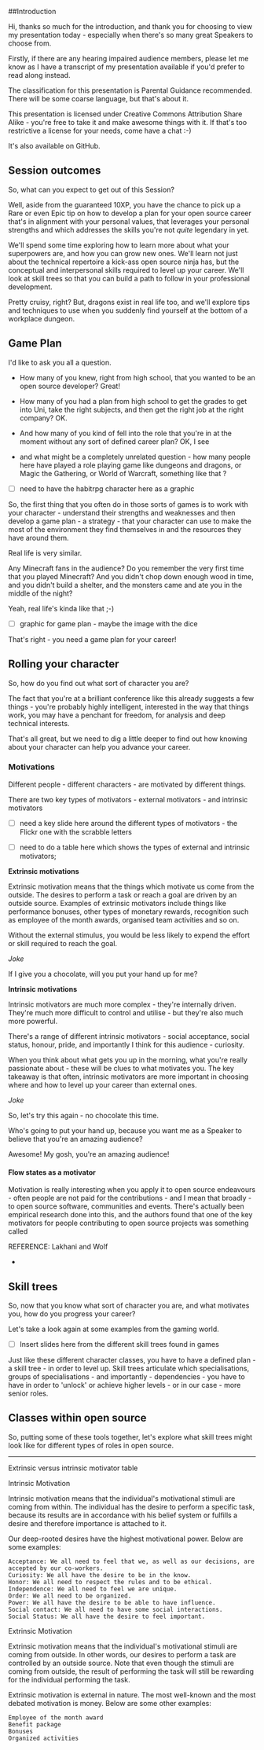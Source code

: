 ##Introduction

Hi, thanks so much for the introduction, and thank you for choosing to view my
presentation today - especially when there's so many great Speakers to choose
from.

Firstly, if there are any hearing impaired audience members, please let me know as I have a transcript of my presentation available if you'd prefer to read along instead.

The classification for this presentation is Parental Guidance recommended. There will be some coarse language, but that's about it.

This presentation is licensed under Creative Commons Attribution Share Alike - you're free to take it and make awesome things with it. If that's too restrictive a license for your needs, come have a chat :-)

It's also available on GitHub.


## Session outcomes

So, what can you expect to get out of this Session?

Well, aside from the guaranteed 10XP, you have the chance to pick up a Rare or even Epic tip on how to develop a plan for your open source career that's in alignment with your personal values, that leverages your personal strengths and which addresses the skills you're not _quite_ legendary in yet.

We'll spend some time exploring how to learn more about what your superpowers are, and how you can grow new ones. We'll learn not just about the technical repertoire a kick-ass open source ninja has, but the conceptual and interpersonal skills required to level up your career. We'll look at skill trees so that you can build a path to follow in your professional development.

Pretty cruisy, right? But, dragons exist in real life too, and we'll explore tips and techniques to use when you suddenly find yourself at the bottom of a workplace dungeon.

## Game Plan

I'd like to ask you all a question.

 * How many of you knew, right from high school, that you wanted to be an open source developer?
 Great!

 * How many of you had a plan from high school to get the grades to get into Uni, take the right subjects, and then get the right job at the right company?
OK.

* And how many of you kind of fell into the role that you're in at the moment without any sort of defined career plan?
OK, I see

- and what might be a completely unrelated question - how many people here have played a role playing game like dungeons and dragons, or Magic the Gathering, or World of Warcraft, something like that ?

- [ ] need to have the habitrpg character here as a graphic

So, the first thing that you often do in those sorts of games is to work with your character - understand their strengths and weaknesses and then develop a game plan - a strategy - that your character can use to make the most of the environment they find themselves in and the resources they have around them.

Real life is very similar.

Any Minecraft fans in the audience? Do you remember the very first time that you played Minecraft? And you didn't chop down enough wood in time, and you didn't build a shelter, and the monsters came and ate you in the middle of the night?

Yeah, real life's kinda like that ;-)

- [ ] graphic for game plan - maybe the image with the dice

That's right - you need a game plan for your career!

## Rolling your character

So, how do you find out what sort of character you are?

The fact that you're at a brilliant conference like this already suggests a few things - you're probably highly intelligent, interested in the way that things work, you may have a penchant for freedom, for analysis and deep technical interests.

That's all great, but we need to dig a little deeper to find out how knowing about your character can help you advance your career.

### Motivations

Different people - different characters - are motivated by different things.

There are two key types of motivators - external motivators - and intrinsic motivators

- [ ] need a key slide here around the different types of motivators - the Flickr one with the scrabble letters

- [ ] need to do a table here which shows the types of external and intrinsic motivators;

**Extrinsic motivations**

Extrinsic motivation means that the things which motivate us come from the outside. The desires to perform a task or reach a goal are driven by an outside source. Examples of extrinsic motivators include things like performance bonuses, other types of monetary rewards, recognition such as employee of the month awards, organised team activities and so on.

Without the external stimulus, you would be less likely to expend the effort or skill required to reach the goal.

_Joke_

If I give you a chocolate, will you put your hand up for me?

**Intrinsic motivations**

Intrinsic motivators are much more complex - they're internally driven. They're much more difficult to control and utilise - but they're also much more powerful.

There's a range of different intrinsic motivators - social acceptance, social status, honour, pride, and importantly I think for this audience - curiosity.

When you think about what gets you up in the morning, what you're really passionate about - these will be clues to what motivates you. The key takeaway is that often, intrinsic motivators are more important in choosing where and how to level up your career than external ones.

_Joke_

So, let's try this again - no chocolate this time.

Who's going to put your hand up, because you want me as a Speaker to believe that you're an amazing audience?

Awesome! My gosh, you're an amazing audience!

#### Flow states as a motivator

Motivation is really interesting when you apply it to open source endeavours - often people are not paid for the contributions - and I mean that broadly - to open source software, communities and events. There's actually been empirical research done into this, and the authors found that one of the key motivators for people contributing to open source projects was something called

REFERENCE:
Lakhani and Wolf

-





## Skill trees

So, now that you know what sort of character you are, and what motivates you, how do you progress your career?

Let's take a look again at some examples from the gaming world.

- [ ] Insert slides here from the different skill trees found in games

Just like these different character classes, you have to have a defined plan - a skill tree - in order to level up. Skill trees articulate which specialisations, groups of specialisations - and importantly - dependencies - you have to have in order to 'unlock' or achieve higher levels - or in our case - more senior roles.

## Classes within open source

So, putting some of these tools together, let's explore what skill trees might look like for different types of roles in open source.




---

Extrinsic versus intrinsic motivator table

Intrinsic Motivation

Intrinsic motivation means that the individual's motivational stimuli are coming from within. The individual has the desire to perform a specific task, because its results are in accordance with his belief system or fulfills a desire and therefore importance is attached to it.

Our deep-rooted desires have the highest motivational power. Below are some examples:

    Acceptance: We all need to feel that we, as well as our decisions, are accepted by our co-workers.
    Curiosity: We all have the desire to be in the know.
    Honor: We all need to respect the rules and to be ethical.
    Independence: We all need to feel we are unique.
    Order: We all need to be organized.
    Power: We all have the desire to be able to have influence.
    Social contact: We all need to have some social interactions.
    Social Status: We all have the desire to feel important.

Extrinsic Motivation

Extrinsic motivation means that the individual's motivational stimuli are coming from outside. In other words, our desires to perform a task are controlled by an outside source. Note that even though the stimuli are coming from outside, the result of performing the task will still be rewarding for the individual performing the task.

Extrinsic motivation is external in nature. The most well-known and the most debated motivation is money. Below are some other examples:

    Employee of the month award
    Benefit package
    Bonuses
    Organized activities
